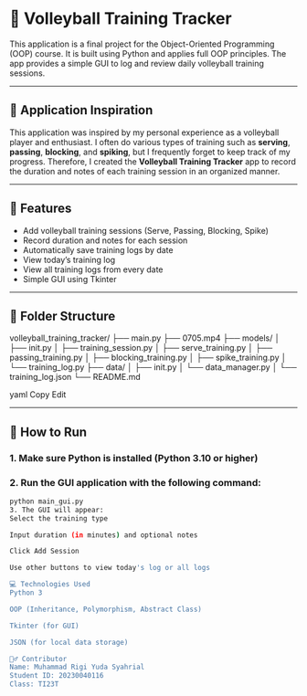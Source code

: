 # 🏐 Volleyball Training Tracker

This application is a final project for the Object-Oriented Programming (OOP) course. It is built using Python and applies full OOP principles. The app provides a simple GUI to log and review daily volleyball training sessions.

---

## 🎯 Application Inspiration

This application was inspired by my personal experience as a volleyball player and enthusiast. I often do various types of training such as **serving**, **passing**, **blocking**, and **spiking**, but I frequently forget to keep track of my progress. Therefore, I created the **Volleyball Training Tracker** app to record the duration and notes of each training session in an organized manner.

---

## 🔧 Features

- Add volleyball training sessions (Serve, Passing, Blocking, Spike)
- Record duration and notes for each session
- Automatically save training logs by date
- View today’s training log
- View all training logs from every date
- Simple GUI using Tkinter

---

## 📁 Folder Structure

volleyball_training_tracker/
├── main.py
├── 0705.mp4
├── models/
│ ├── init.py
│ ├── training_session.py
│ ├── serve_training.py
│ ├── passing_training.py
│ ├── blocking_training.py
│ ├── spike_training.py
│ └── training_log.py
├── data/
│ ├── init.py
│ └── data_manager.py
│ └── training_log.json
└── README.md

yaml
Copy
Edit

---

## 🚀 How to Run

### 1. Make sure Python is installed (Python 3.10 or higher)
### 2. Run the GUI application with the following command:

```bash
python main_gui.py
3. The GUI will appear:
Select the training type

Input duration (in minutes) and optional notes

Click Add Session

Use other buttons to view today's log or all logs

💻 Technologies Used
Python 3

OOP (Inheritance, Polymorphism, Abstract Class)

Tkinter (for GUI)

JSON (for local data storage)

🙋‍♂️ Contributor
Name: Muhammad Rigi Yuda Syahrial
Student ID: 20230040116
Class: TI23T
